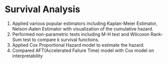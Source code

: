 # Survival Analysis

1. Applied various popular estimators including Kaplan-Meier Estimator, Nelson-Aalen Estimator with visualization of the cumulative hazard.<br>
2. Performed non-parametric tests including M-H test and Wilcoxon Rank-Sum test to compare k survival functions.<br>
3. Applied Cox Proportional Hazard model to estimate the hazard. <br>
4. Compared AFT(Accelerated Failure Time) model with Cox model on interpretability<br>
